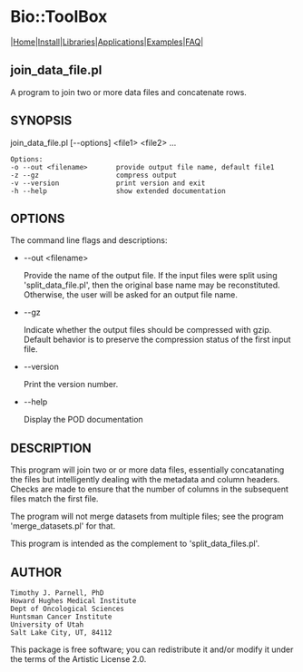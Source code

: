 # Bio::ToolBox

|[Home](ReadMe.md)|[Install](AdvancedInstallation.md)|[Libraries](Libraries.md)|[Applications](Applications.md)|[Examples](Examples.md)|[FAQ](FAQ.md)|

## join\_data\_file.pl

A program to join two or more data files and concatenate rows.

## SYNOPSIS

join\_data\_file.pl \[--options\] &lt;file1> &lt;file2> ...

    Options:
    -o --out <filename>       provide output file name, default file1
    -z --gz                   compress output
    -v --version              print version and exit
    -h --help                 show extended documentation

## OPTIONS

The command line flags and descriptions:

- --out &lt;filename>

    Provide the name of the output file. If the input files were 
    split using 'split\_data\_file.pl', then the original base name 
    may be reconstituted. Otherwise, the user will be asked for 
    an output file name.

- --gz

    Indicate whether the output files should be compressed 
    with gzip. Default behavior is to preserve the compression 
    status of the first input file.

- --version

    Print the version number.

- --help

    Display the POD documentation

## DESCRIPTION

This program will join two or or more data files, essentially concatanating
the files but intelligently dealing with the metadata and column headers. 
Checks are made to ensure that the number of columns in the subsequent files 
match the first file.

The program will not merge datasets from multiple files; see 
the program 'merge\_datasets.pl' for that.

This program is intended as the complement to 'split\_data\_files.pl'.

## AUTHOR

    Timothy J. Parnell, PhD
    Howard Hughes Medical Institute
    Dept of Oncological Sciences
    Huntsman Cancer Institute
    University of Utah
    Salt Lake City, UT, 84112

This package is free software; you can redistribute it and/or modify
it under the terms of the Artistic License 2.0.  
